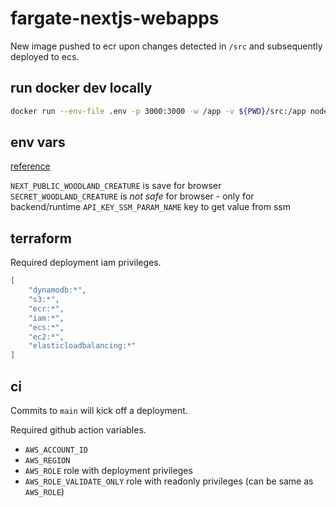 # fargate-nextjs-webapps

New image pushed to ecr upon changes detected in `/src` and subsequently deployed to ecs.

## run docker dev locally

```sh
docker run --env-file .env -p 3000:3000 -w /app -v ${PWD}/src:/app node:20 npm run dev
```

## env vars

[reference](https://nextjs.org/docs/pages/building-your-application/configuring/environment-variables#bundling-environment-variables-for-the-browser)

`NEXT_PUBLIC_WOODLAND_CREATURE` is save for browser
`SECRET_WOODLAND_CREATURE` is *not safe* for browser - only for backend/runtime
`API_KEY_SSM_PARAM_NAME` key to get value from ssm

## terraform

Required deployment iam privileges.

```json
[
    "dynamodb:*", 
    "s3:*", 
    "ecr:*", 
    "iam:*", 
    "ecs:*",
    "ec2:*", 
    "elasticloadbalancing:*"
]
```


## ci

Commits to `main` will kick off a deployment.

Required github action variables.
- `AWS_ACCOUNT_ID`
- `AWS_REGION`
- `AWS_ROLE` role with deployment privileges
- `AWS_ROLE_VALIDATE_ONLY` role with readonly privileges (can be same as `AWS_ROLE`)